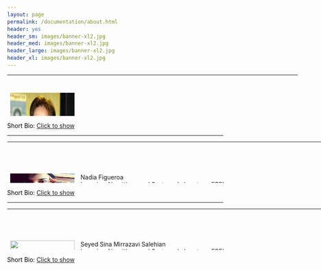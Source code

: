 ```yaml
---
layout: page
permalink: /documentation/about.html
header: yes
header_sm: images/banner-xl2.jpg
header_med: images/banner-xl2.jpg
header_large: images/banner-xl2.jpg
header_xl: images/banner-xl2.jpg
--- 
```

<!-- #######  YAY, I AM THE SOURCE EDITOR! #########-->
<table style="width: 800px; height: 96px;">
<tbody>
<tr style="height: 83.9333px;">
<td style="width: 150px; height: 210px;">
<h1 style="color: #5e9ca0;"><img src="images/Aude.jpg" alt="" width="150" height="210" /></h1>
</td>
<td style="width: 500px; height: 83.9333px;">
<div class="speaker-name">Aude Billard</div>
<div class="speaker-affiliation">Learning Algorithms and Systems Laboratory, EPFL</div>
<div class="speaker-affiliation">Email: <a href="mailto:aude.billard@epfl.ch">aude.billard@epfl.ch</a></div>
<div class="speaker-affiliation">Webpage: <a href="http://lasa.epfl.ch/people/member.php?SCIPER=115671">http://lasa.epfl.ch/people/member.php?SCIPER=115671</a></div>
</td>
</tr>
</tbody>
</table>
<p style="color: #5e9ca0;"><span style="color: #000000;">Short Bio: <a href="#" onClick="MyWindow=window.open('http://www.google.com','MyWindow',width=600,height=300); return false;">Click to show</a></span></p>
<hr />
<table style="width: 800px; height: 96px;">
<tbody>
<tr style="height: 83.9333px;">
<td style="width: 150px; height: 210px;">
<h1 style="color: #5e9ca0;"><img src="images/Nadia.jpg" alt="" width="150" height="80" /></h1>
</td>
<td style="width: 575px; height: 83.9333px;">
<div class="speaker-name">Nadia Figueroa</div>
<div class="speaker-affiliation">Learning Algorithms and Systems Laboratory, EPFL</div>
<div class="speaker-affiliation">Email: <a href="mailto:nadia.figueroafernandez@epfl.ch">nadia.figueroafernandez@epfl.ch</a></div>
<div class="speaker-affiliation">Webpage: <a href="http://lasa.epfl.ch/people/member.php?SCIPER=238387">http://lasa.epfl.ch/people/member.php?SCIPER=238387</a></div>
</td>
</tr>
</tbody>
</table>
<p style="color: #5e9ca0;"><span style="color: #000000;">Short Bio: <a href="#" onClick="MyWindow=window.open('http://www.google.com','MyWindow',width=600,height=300); return false;">Click to show</a></span></p>
<hr />
<table style="width: 800px; height: 96px;">
<tbody>
<tr style="height: 83.9333px;">
<td style="width: 150px; height: 210px;">
<h1 style="color: #5e9ca0;"><img src="images/Sina.JPG" alt="" width="150" height="80" /></h1>
</td>
<td style="width: 575px; height: 83.9333px;">
<div class="speaker-name">Seyed Sina Mirrazavi Salehian</div>
<div class="speaker-affiliation">Learning Algorithms and Systems Laboratory, EPFL</div>
<div class="speaker-affiliation">Email: <a href="mailto:sina.mirrazavi@epfl.ch">sina.mirrazavi@epfl.ch</a></div>
<div class="speaker-affiliation">Webpage: <a href="http://lasa.epfl.ch/people/member.php?SCIPER=233855">http://lasa.epfl.ch/people/member.php?SCIPER=233855</a></div>
</td>
</tr>
</tbody>
</table>
<p style="color: #5e9ca0;"><span style="color: #000000;">Short Bio: <a href="#" onClick="MyWindow=window.open('http://www.google.com','MyWindow',width=600,height=300); return false;">Click to show</a></span></p>